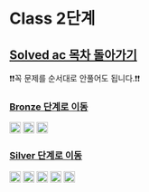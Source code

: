 # Class 2단계

## [Solved ac 목차 돌아가기](../../README.md)

❗️❗️꼭 문제를 순서대로 안풀어도 됩니다.❗️❗️

### [Bronze 단계로 이동](./Bronze/README.md)

<span>
<img src ="https://static.solved.ac/tier_small/3.svg" width = "20"> 
<img src ="https://static.solved.ac/tier_small/4.svg" width = "20">
<img src ="https://static.solved.ac/tier_small/5.svg" width = "20">
</span>

### [Silver 단계로 이동](./Silver/README.md)

<img src ="https://static.solved.ac/tier_small/6.svg" width = "20">
<img src ="https://static.solved.ac/tier_small/7.svg" width = "20">
<img src ="https://static.solved.ac/tier_small/8.svg" width = "20">
<img src ="https://static.solved.ac/tier_small/9.svg" width = "20">
<img src ="https://static.solved.ac/tier_small/10.svg" width = "20">
